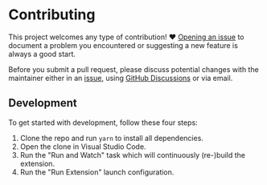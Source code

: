 # Contributing

This project welcomes any type of contribution! ❤️ [Opening an issue](https://github.com/swissmanu/rxjs-debugging-for-vscode/issues/new/choose) to document a problem you encountered or suggesting a new feature is always a good start.

Before you submit a pull request, please discuss potential changes with the maintainer either in an [issue](https://github.com/swissmanu/rxjs-debugging-for-vscode/issues/new/choose), using [GitHub Discussions](https://github.com/swissmanu/rxjs-debugging-for-vscode/discussions) or via email.

## Development

To get started with development, follow these four steps:

1. Clone the repo and run `yarn` to install all dependencies.
2. Open the clone in Visual Studio Code.
3. Run the "Run and Watch" task which will continuously (re-)build the extension.
4. Run the "Run Extension" launch configuration.